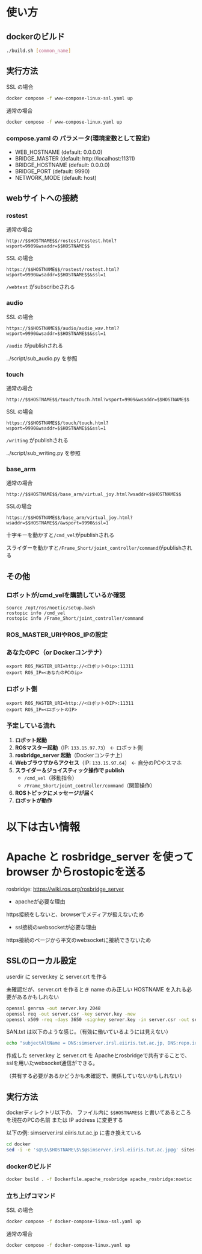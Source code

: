 # 使い方

## dockerのビルド
``` bash
./build.sh [common_name]
```

## 実行方法

SSL の場合
``` bash
docker compose -f www-compose-linux-ssl.yaml up
```

通常の場合
``` bash
docker compose -f www-compose-linux.yaml up
```

### compose.yaml の パラメータ(環境変数として設定)
- WEB_HOSTNAME (default: 0.0.0.0)
- BRIDGE_MASTER (default: http://localhost:11311)
- BRIDGE_HOSTNAME (default: 0.0.0.0)
- BRIDGE_PORT (default: 9990)
- NETWORK_MODE (default: host)

## webサイトへの接続

### rostest

通常の場合
```
http://$$HOSTNAME$$/rostest/rostest.html?wsport=9909&wsaddr=$$HOSTNAME$$
```

SSL の場合
```
https://$$HOSTNAME$$/rostest/rostest.html?wsport=9990&wsaddr=$$HOSTNAME$$&ssl=1
```

```/webtest``` がsubscribeされる

### audio

SSL の場合
```
https://$$HOSTNAME$$/audio/audio_wav.html?wsport=9990&wsaddr=$$HOSTNAME$$&ssl=1
```

```/audio``` がpublishされる

../script/sub_audio.py を参照

### touch

通常の場合
```
http://$$HOSTNAME$$/touch/touch.html?wsport=9909&wsaddr=$$HOSTNAME$$
```

SSL の場合
```
https://$$HOSTNAME$$/touch/touch.html?wsport=9990&wsaddr=$$HOSTNAME$$&ssl=1
```

```/writing``` がpublishされる

../script/sub_writing.py を参照


### base_arm
通常の場合
```
http://$$HOSTNAME$$/base_arm/virtual_joy.html?wsaddr=$$HOSTNAME$$
```

SSLの場合
```
https://$$HOSTNAME$$/base_arm/virtual_joy.html?wsaddr=$$HOSTNAME$$/&wsport=9990&ssl=1
```
十字キーを動かすと```/cmd_vel```がpublishされる

スライダーを動かすと```/Frame_Short/joint_controller/command```がpublishされる

## その他
### ロボットが/cmd_velを購読しているか確認
```
source /opt/ros/noetic/setup.bash
rostopic info /cmd_vel
rostopic info /Frame_Short/joint_controller/command
```

### ROS_MASTER_URIやROS_IPの設定
### あなたのPC（or Dockerコンテナ）
```
export ROS_MASTER_URI=http://<ロボットのip>:11311
export ROS_IP=<あなたのPCのip>
```
### ロボット側
```
export ROS_MASTER_URI=http://<ロボットのIP>:11311
export ROS_IP=<ロボットのIP>
```

### 予定している流れ

1. **ロボット起動**
2. **ROSマスター起動**（IP: `133.15.97.73`） ← ロボット側
3. **rosbridge_server 起動**（Dockerコンテナ上）
4. **Webブラウザからアクセス**（IP: `133.15.97.64`） ← 自分のPCやスマホ
5. **スライダー＆ジョイスティック操作で publish**
   - `/cmd_vel`（移動指令）
   - `/Frame_Short/joint_controller/command`（関節操作）
6. **ROSトピックにメッセージが届く**
7. **ロボットが動作**



# 以下は古い情報
# Apache と rosbridge_server を使って browser からrostopicを送る

rosbridge: https://wiki.ros.org/rosbridge_server

- apacheが必要な理由

https接続をしないと、browserでメディアが扱えないため

- ssl接続のwebsocketが必要な理由

https接続のページから平文のwebsocketに接続できないため


## SSLのローカル設定 

userdir に server.key と server.crt を作る

未確認だが、server.crt を作るとき name のみ正しい HOSTNAME を入れる必要があるかもしれない

``` bash
openssl genrsa -out server.key 2048
openssl req -out server.csr -key server.key -new
openssl x509 -req -days 3650 -signkey server.key -in server.csr -out server.crt -extfile SAN.txt
```

SAN.txt は以下のような感じ。（有効に働いているようには見えない）

``` bash
echo "subjectAltName = DNS:simserver.irsl.eiiris.tut.ac.jp, DNS:repo.irsl.eiiris.tut.ac.jp, DNS:cpshost.irsl.eiiris.tut.ac.jp" > SAN.txt
```

作成した server.key と server.crt を Apacheとrosbridgeで共有することで、sslを用いたwebsocket通信ができる。

（共有する必要があるかどうかも未確認で、関係していないかもしれない）

## 実行方法

dockerディレクトリ以下の、 ファイル内に ```$$HOSTNAME$$``` と書いてあるところを現在のPCの名前 または IP address に変更する

以下の例: simserver.irsl.eiiris.tut.ac.jp に書き換えている

``` bash
cd docker
sed -i -e 's@\$\$HOSTNAME\$\$@simserver.irsl.eiiris.tut.ac.jp@g' sites-available/* userdir/* *.yaml
```

### dockerのビルド
``` bash
docker build . -f Dockerfile.apache_rosbridge apache_rosbridge:noetic
```

### 立ち上げコマンド

SSL の場合
``` bash
docker compose -f docker-compose-linux-ssl.yaml up
```

通常の場合
``` bash
docker compose -f docker-compose-linux.yaml up
```
